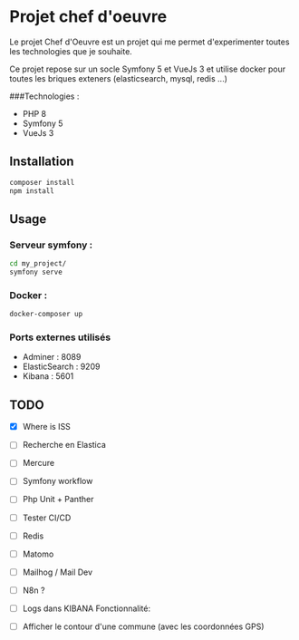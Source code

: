 # Projet chef d'oeuvre

Le projet Chef d'Oeuvre est un projet qui me permet d'experimenter toutes les technologies que je souhaite.

Ce projet repose sur un socle Symfony 5 et VueJs 3 et utilise docker pour toutes les briques exteners (elasticsearch, mysql, redis ...)

###Technologies :
- PHP 8
- Symfony 5
- VueJs 3


Installation
------------
```bash
composer install
npm install
```


Usage
-----
### Serveur symfony : 
```bash
cd my_project/
symfony serve
```

### Docker : 
```bash
docker-composer up
```

### Ports externes utilisés
- Adminer : 8089
- ElasticSearch : 9209
- Kibana : 5601

TODO
-----
- [x] Where is ISS
- [ ] Recherche en Elastica
- [ ] Mercure
- [ ] Symfony workflow
- [ ] Php Unit + Panther
- [ ] Tester CI/CD
- [ ] Redis
- [ ] Matomo 
- [ ] Mailhog / Mail Dev 
- [ ] N8n ? 
- [ ] Logs dans KIBANA
Fonctionnalité: 
- [ ] Afficher le contour d'une commune (avec les coordonnées GPS)




